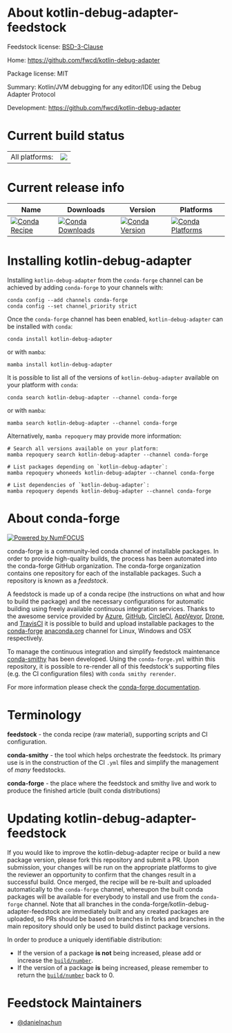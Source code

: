 About kotlin-debug-adapter-feedstock
====================================

Feedstock license: [BSD-3-Clause](https://github.com/conda-forge/kotlin-debug-adapter-feedstock/blob/main/LICENSE.txt)

Home: https://github.com/fwcd/kotlin-debug-adapter

Package license: MIT

Summary: Kotlin/JVM debugging for any editor/IDE using the Debug Adapter Protocol

Development: https://github.com/fwcd/kotlin-debug-adapter

Current build status
====================


<table><tr><td>All platforms:</td>
    <td>
      <a href="https://dev.azure.com/conda-forge/feedstock-builds/_build/latest?definitionId=25113&branchName=main">
        <img src="https://dev.azure.com/conda-forge/feedstock-builds/_apis/build/status/kotlin-debug-adapter-feedstock?branchName=main">
      </a>
    </td>
  </tr>
</table>

Current release info
====================

| Name | Downloads | Version | Platforms |
| --- | --- | --- | --- |
| [![Conda Recipe](https://img.shields.io/badge/recipe-kotlin--debug--adapter-green.svg)](https://anaconda.org/conda-forge/kotlin-debug-adapter) | [![Conda Downloads](https://img.shields.io/conda/dn/conda-forge/kotlin-debug-adapter.svg)](https://anaconda.org/conda-forge/kotlin-debug-adapter) | [![Conda Version](https://img.shields.io/conda/vn/conda-forge/kotlin-debug-adapter.svg)](https://anaconda.org/conda-forge/kotlin-debug-adapter) | [![Conda Platforms](https://img.shields.io/conda/pn/conda-forge/kotlin-debug-adapter.svg)](https://anaconda.org/conda-forge/kotlin-debug-adapter) |

Installing kotlin-debug-adapter
===============================

Installing `kotlin-debug-adapter` from the `conda-forge` channel can be achieved by adding `conda-forge` to your channels with:

```
conda config --add channels conda-forge
conda config --set channel_priority strict
```

Once the `conda-forge` channel has been enabled, `kotlin-debug-adapter` can be installed with `conda`:

```
conda install kotlin-debug-adapter
```

or with `mamba`:

```
mamba install kotlin-debug-adapter
```

It is possible to list all of the versions of `kotlin-debug-adapter` available on your platform with `conda`:

```
conda search kotlin-debug-adapter --channel conda-forge
```

or with `mamba`:

```
mamba search kotlin-debug-adapter --channel conda-forge
```

Alternatively, `mamba repoquery` may provide more information:

```
# Search all versions available on your platform:
mamba repoquery search kotlin-debug-adapter --channel conda-forge

# List packages depending on `kotlin-debug-adapter`:
mamba repoquery whoneeds kotlin-debug-adapter --channel conda-forge

# List dependencies of `kotlin-debug-adapter`:
mamba repoquery depends kotlin-debug-adapter --channel conda-forge
```


About conda-forge
=================

[![Powered by
NumFOCUS](https://img.shields.io/badge/powered%20by-NumFOCUS-orange.svg?style=flat&colorA=E1523D&colorB=007D8A)](https://numfocus.org)

conda-forge is a community-led conda channel of installable packages.
In order to provide high-quality builds, the process has been automated into the
conda-forge GitHub organization. The conda-forge organization contains one repository
for each of the installable packages. Such a repository is known as a *feedstock*.

A feedstock is made up of a conda recipe (the instructions on what and how to build
the package) and the necessary configurations for automatic building using freely
available continuous integration services. Thanks to the awesome service provided by
[Azure](https://azure.microsoft.com/en-us/services/devops/), [GitHub](https://github.com/),
[CircleCI](https://circleci.com/), [AppVeyor](https://www.appveyor.com/),
[Drone](https://cloud.drone.io/welcome), and [TravisCI](https://travis-ci.com/)
it is possible to build and upload installable packages to the
[conda-forge](https://anaconda.org/conda-forge) [anaconda.org](https://anaconda.org/)
channel for Linux, Windows and OSX respectively.

To manage the continuous integration and simplify feedstock maintenance
[conda-smithy](https://github.com/conda-forge/conda-smithy) has been developed.
Using the ``conda-forge.yml`` within this repository, it is possible to re-render all of
this feedstock's supporting files (e.g. the CI configuration files) with ``conda smithy rerender``.

For more information please check the [conda-forge documentation](https://conda-forge.org/docs/).

Terminology
===========

**feedstock** - the conda recipe (raw material), supporting scripts and CI configuration.

**conda-smithy** - the tool which helps orchestrate the feedstock.
                   Its primary use is in the construction of the CI ``.yml`` files
                   and simplify the management of *many* feedstocks.

**conda-forge** - the place where the feedstock and smithy live and work to
                  produce the finished article (built conda distributions)


Updating kotlin-debug-adapter-feedstock
=======================================

If you would like to improve the kotlin-debug-adapter recipe or build a new
package version, please fork this repository and submit a PR. Upon submission,
your changes will be run on the appropriate platforms to give the reviewer an
opportunity to confirm that the changes result in a successful build. Once
merged, the recipe will be re-built and uploaded automatically to the
`conda-forge` channel, whereupon the built conda packages will be available for
everybody to install and use from the `conda-forge` channel.
Note that all branches in the conda-forge/kotlin-debug-adapter-feedstock are
immediately built and any created packages are uploaded, so PRs should be based
on branches in forks and branches in the main repository should only be used to
build distinct package versions.

In order to produce a uniquely identifiable distribution:
 * If the version of a package **is not** being increased, please add or increase
   the [``build/number``](https://docs.conda.io/projects/conda-build/en/latest/resources/define-metadata.html#build-number-and-string).
 * If the version of a package **is** being increased, please remember to return
   the [``build/number``](https://docs.conda.io/projects/conda-build/en/latest/resources/define-metadata.html#build-number-and-string)
   back to 0.

Feedstock Maintainers
=====================

* [@danielnachun](https://github.com/danielnachun/)

